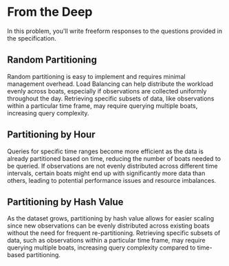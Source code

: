# From the Deep

In this problem, you'll write freeform responses to the questions provided in the specification.

## Random Partitioning

Random partitioning is easy to implement and requires minimal management overhead.
Load Balancing can help distribute the workload evenly across boats, especially if observations are collected uniformly throughout the day.
Retrieving specific subsets of data, like observations within a particular time frame, may require querying multiple boats, increasing query complexity.

## Partitioning by Hour

Queries for specific time ranges become more efficient as the data is already partitioned based on time, reducing the number of boats needed to be queried.
If observations are not evenly distributed across different time intervals, certain boats might end up with significantly more data than others, leading to potential performance issues and resource imbalances.

## Partitioning by Hash Value

As the dataset grows, partitioning by hash value allows for easier scaling since new observations can be evenly distributed across existing boats without the need for frequent re-partitioning.
Retrieving specific subsets of data, such as observations within a particular time frame, may require querying multiple boats, increasing query complexity compared to time-based partitioning.
